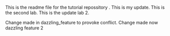 This is the readme file for the tutorial repossitory .
This is my update.
This is the second lab.
This is the update lab 2.


Change made in dazzling_feature to provoke conflict.
Change made now dazzling feature 2


